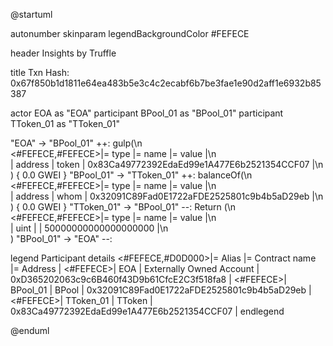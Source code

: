 

@startuml

autonumber
skinparam legendBackgroundColor #FEFECE

<style>
      header {
        HorizontalAlignment left
        FontColor purple
        FontSize 14
        Padding 10
      }
    </style>

header Insights by Truffle

title Txn Hash: 0x67f850b1d1811e64ea483b5e3c4c2ecabf6b7be3fae1e90d2aff1e6932b85387


actor EOA as "EOA"
participant BPool_01 as "BPool_01"
participant TToken_01 as "TToken_01"

"EOA" -> "BPool_01" ++: gulp(\n\
<#FEFECE,#FEFECE>|= type |= name |= value |\n\
| address | token | 0x83Ca49772392EdaEd99e1A477E6b2521354CCF07 |\n\
) { 0.0 GWEI }
"BPool_01" -> "TToken_01" ++: balanceOf(\n\
<#FEFECE,#FEFECE>|= type |= name |= value |\n\
| address | whom | 0x32091C89Fad0E1722aFDE2525801c9b4b5aD29eb |\n\
) { 0.0 GWEI }
"TToken_01" -> "BPool_01" --: Return (\n\
<#FEFECE,#FEFECE>|= type |= name |= value |\n\
| uint |  | 50000000000000000000 |\n\
)
"BPool_01" -> "EOA" --: 

legend
Participant details
<#FEFECE,#D0D000>|= Alias |= Contract name |= Address |
<#FEFECE>| EOA | Externally Owned Account | 0xD365202063c9c6B460f43D9b61CfcE2C3f518fa8 |
<#FEFECE>| BPool_01 | BPool | 0x32091C89Fad0E1722aFDE2525801c9b4b5aD29eb |
<#FEFECE>| TToken_01 | TToken | 0x83Ca49772392EdaEd99e1A477E6b2521354CCF07 |
endlegend

@enduml